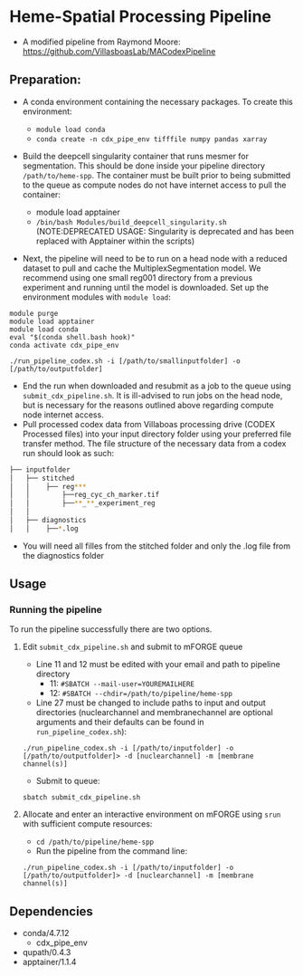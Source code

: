 # Heme-Spatial Processing Pipeline
- A modified pipeline from Raymond Moore: https://github.com/VillasboasLab/MACodexPipeline
  
## Preparation:

- A conda environment containing the necessary packages. To create this environment: 
  - `module load conda`
  - `conda create -n cdx_pipe_env tifffile numpy pandas xarray`

- Build the deepcell singularity container that runs mesmer for segmentation. This should be done inside your pipeline directory `/path/to/heme-spp`. The container must be built prior to being submitted to the queue as compute nodes do not have internet access to pull the container:
  - module load apptainer
  - `/bin/bash Modules/build_deepcell_singularity.sh` (NOTE:DEPRECATED USAGE: Singularity is deprecated and has been replaced with Apptainer within the scripts)

- Next, the pipeline will need to be to run on a head node with a reduced dataset to pull and cache the MultiplexSegmentation model. We recommend using one small reg001 directory from a previous experiment and running until the model is downloaded. Set up the environment modules with `module load`:
```
module purge
module load apptainer
module load conda
eval "$(conda shell.bash hook)"
conda activate cdx_pipe_env

./run_pipeline_codex.sh -i [/path/to/smallinputfolder] -o [/path/to/outputfolder]
```
- End the run when downloaded and resubmit as a job to the queue using `submit_cdx_pipeline.sh`. It is ill-advised to run jobs on the head node, but is necessary for the reasons outlined above regarding compute node internet access.
- Pull processed codex data from Villaboas processing drive (CODEX Processed files) into your input directory folder using your preferred file transfer method. The file structure of the necessary data from a codex run should look as such:
```bash
├── inputfolder
│   ├── stitched
│   │    ├── reg***
│   │        ├──reg_cyc_ch_marker.tif
│   │        ├──**_**_experiment_reg
│   │
│   ├── diagnostics
│   │    ├──*.log
```
- You will need all filles from the stitched folder and only the .log file from the diagnostics folder
## Usage
### Running the pipeline
To run the pipeline successfully there are two options.
1. Edit `submit_cdx_pipeline.sh` and submit to mFORGE queue
      - Line 11 and 12 must be edited with your email and path to pipeline directory
        - 11: `#SBATCH --mail-user=YOUREMAILHERE`
        - 12: `#SBATCH --chdir=/path/to/pipeline/heme-spp`
      - Line 27 must be changed to include paths to input and output directories (nuclearchannel and membranechannel are optional arguments and their defaults can be found in `run_pipeline_codex.sh`):
      ```
      ./run_pipeline_codex.sh -i [/path/to/inputfolder] -o [/path/to/outputfolder]> -d [nuclearchannel] -m [membrane channel(s)]
      ```
      
      - Submit to queue:
      ```
      sbatch submit_cdx_pipeline.sh
      ```
2. Allocate and enter an interactive environment on mFORGE using `srun` with sufficient compute resources:
      - `cd /path/to/pipeline/heme-spp`
      - Run the pipeline from the command line:
      ```
      ./run_pipeline_codex.sh -i [/path/to/inputfolder] -o [/path/to/outputfolder]> -d [nuclearchannel] -m [membrane channel(s)]
      ```
## Dependencies

- conda/4.7.12
  - cdx_pipe_env
- qupath/0.4.3
- apptainer/1.1.4
